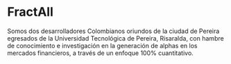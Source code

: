 # FractAll
Somos dos desarrolladores Colombianos oriundos de la ciudad de Pereira egresados de la Universidad Tecnológica de Pereira, Risaralda, con hambre de conocimiento e investigación en la generación de alphas en los mercados financieros, a través de un enfoque 100% cuantitativo.
